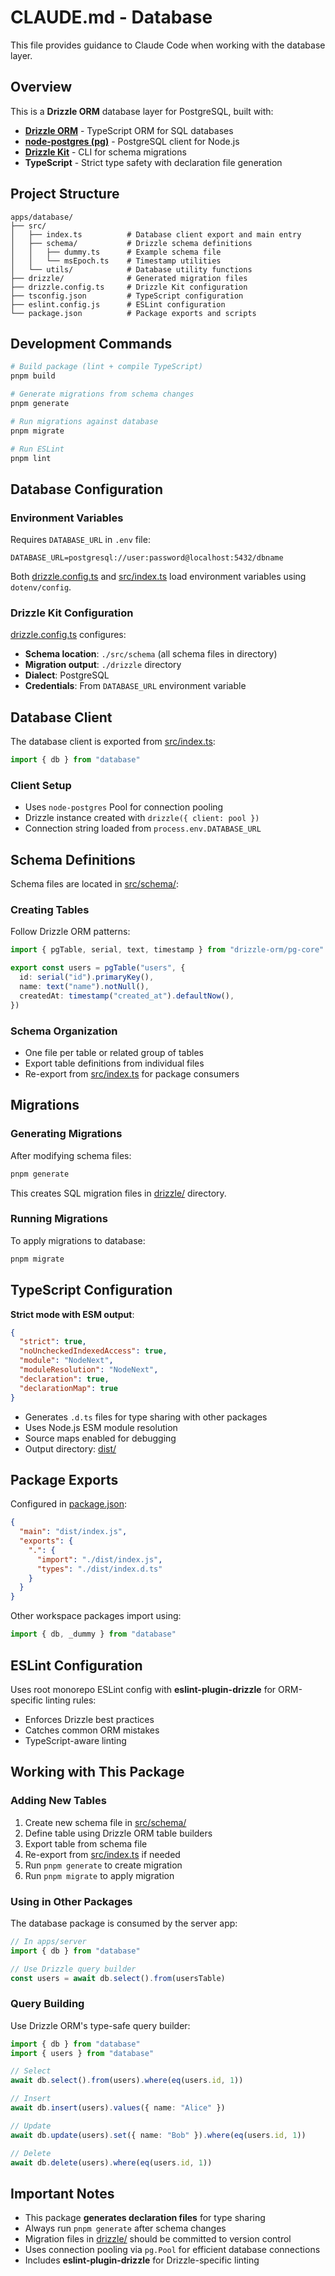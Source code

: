 # CLAUDE.md - Database

This file provides guidance to Claude Code when working with the database layer.

## Overview

This is a **Drizzle ORM** database layer for PostgreSQL, built with:

- **[Drizzle ORM](https://orm.drizzle.team/)** - TypeScript ORM for SQL databases
- **[node-postgres (pg)](https://node-postgres.com/)** - PostgreSQL client for Node.js
- **[Drizzle Kit](https://orm.drizzle.team/kit-docs/overview)** - CLI for schema migrations
- **TypeScript** - Strict type safety with declaration file generation

## Project Structure

```
apps/database/
├── src/
│   ├── index.ts          # Database client export and main entry
│   ├── schema/           # Drizzle schema definitions
│   │   ├── dummy.ts      # Example schema file
│   │   └── msEpoch.ts    # Timestamp utilities
│   └── utils/            # Database utility functions
├── drizzle/              # Generated migration files
├── drizzle.config.ts     # Drizzle Kit configuration
├── tsconfig.json         # TypeScript configuration
├── eslint.config.js      # ESLint configuration
└── package.json          # Package exports and scripts
```

## Development Commands

```bash
# Build package (lint + compile TypeScript)
pnpm build

# Generate migrations from schema changes
pnpm generate

# Run migrations against database
pnpm migrate

# Run ESLint
pnpm lint
```

## Database Configuration

### Environment Variables

Requires `DATABASE_URL` in `.env` file:

```env
DATABASE_URL=postgresql://user:password@localhost:5432/dbname
```

Both [drizzle.config.ts](drizzle.config.ts) and [src/index.ts](src/index.ts) load environment variables using `dotenv/config`.

### Drizzle Kit Configuration

[drizzle.config.ts](drizzle.config.ts) configures:
- **Schema location**: `./src/schema` (all schema files in directory)
- **Migration output**: `./drizzle` directory
- **Dialect**: PostgreSQL
- **Credentials**: From `DATABASE_URL` environment variable

## Database Client

The database client is exported from [src/index.ts](src/index.ts):

```typescript
import { db } from "database"
```

### Client Setup

- Uses `node-postgres` Pool for connection pooling
- Drizzle instance created with `drizzle({ client: pool })`
- Connection string loaded from `process.env.DATABASE_URL`

## Schema Definitions

Schema files are located in [src/schema/](src/schema/):

### Creating Tables

Follow Drizzle ORM patterns:

```typescript
import { pgTable, serial, text, timestamp } from "drizzle-orm/pg-core"

export const users = pgTable("users", {
  id: serial("id").primaryKey(),
  name: text("name").notNull(),
  createdAt: timestamp("created_at").defaultNow(),
})
```

### Schema Organization

- One file per table or related group of tables
- Export table definitions from individual files
- Re-export from [src/index.ts](src/index.ts) for package consumers

## Migrations

### Generating Migrations

After modifying schema files:

```bash
pnpm generate
```

This creates SQL migration files in [drizzle/](drizzle/) directory.

### Running Migrations

To apply migrations to database:

```bash
pnpm migrate
```

## TypeScript Configuration

**Strict mode with ESM output**:

```json
{
  "strict": true,
  "noUncheckedIndexedAccess": true,
  "module": "NodeNext",
  "moduleResolution": "NodeNext",
  "declaration": true,
  "declarationMap": true
}
```

- Generates `.d.ts` files for type sharing with other packages
- Uses Node.js ESM module resolution
- Source maps enabled for debugging
- Output directory: [dist/](dist/)

## Package Exports

Configured in [package.json](package.json):

```json
{
  "main": "dist/index.js",
  "exports": {
    ".": {
      "import": "./dist/index.js",
      "types": "./dist/index.d.ts"
    }
  }
}
```

Other workspace packages import using:

```typescript
import { db, _dummy } from "database"
```

## ESLint Configuration

Uses root monorepo ESLint config with **eslint-plugin-drizzle** for ORM-specific linting rules:

- Enforces Drizzle best practices
- Catches common ORM mistakes
- TypeScript-aware linting

## Working with This Package

### Adding New Tables

1. Create new schema file in [src/schema/](src/schema/)
2. Define table using Drizzle ORM table builders
3. Export table from schema file
4. Re-export from [src/index.ts](src/index.ts) if needed
5. Run `pnpm generate` to create migration
6. Run `pnpm migrate` to apply migration

### Using in Other Packages

The database package is consumed by the server app:

```typescript
// In apps/server
import { db } from "database"

// Use Drizzle query builder
const users = await db.select().from(usersTable)
```

### Query Building

Use Drizzle ORM's type-safe query builder:

```typescript
import { db } from "database"
import { users } from "database"

// Select
await db.select().from(users).where(eq(users.id, 1))

// Insert
await db.insert(users).values({ name: "Alice" })

// Update
await db.update(users).set({ name: "Bob" }).where(eq(users.id, 1))

// Delete
await db.delete(users).where(eq(users.id, 1))
```

## Important Notes

- This package **generates declaration files** for type sharing
- Always run `pnpm generate` after schema changes
- Migration files in [drizzle/](drizzle/) should be committed to version control
- Uses connection pooling via `pg.Pool` for efficient database connections
- Includes **eslint-plugin-drizzle** for Drizzle-specific linting
